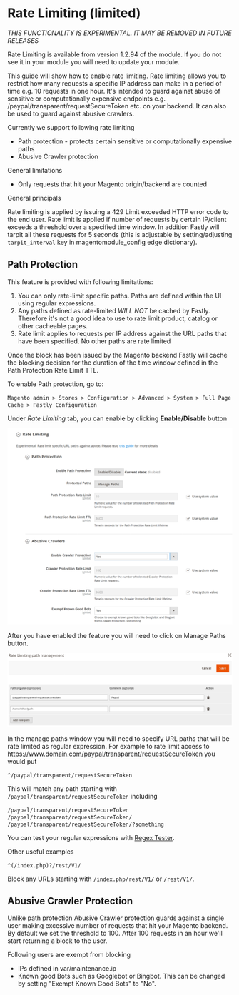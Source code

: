 # Rate Limiting (limited)

*THIS FUNCTIONALITY IS EXPERIMENTAL. IT MAY BE REMOVED IN FUTURE RELEASES*

Rate Limiting is available from version 1.2.94 of the module. If you do not see it in your
module you will need to update your module.

This guide will show how to enable rate limiting. Rate limiting allows you to restrict how many requests a specific IP address
can make in a period of time e.g. 10 requests in one hour. It's intended to guard against abuse of sensitive or computationally
expensive endpoints e.g. /paypal/transparent/requestSecureToken etc. on your backend. It can also be used to guard against abusive crawlers.

Currently we support following rate limiting

- Path protection - protects certain sensitive or computationally expensive paths
- Abusive Crawler protection 

General limitations

- Only requests that hit your Magento origin/backend are counted

General principals

Rate limiting is applied by issuing a 429 Limit exceeded HTTP error code to the end user. Rate limit is applied if number of
requests by certain IP/client exceeds a threshold over a specified time window. In addition Fastly will tarpit all these 
requests for 5 seconds (this is adjustable by setting/adjusting `tarpit_interval` key in magentomodule_config edge dictionary).

## Path Protection

This feature is provided with following limitations:

1. You can only rate-limit specific paths. Paths are defined within the UI using regular expressions. 
2. Any paths defined as rate-limited *WILL NOT* be cached by Fastly. Therefore it's not a good idea to use to rate limit product, catalog 
   or other cacheable pages.
3. Rate limit applies to requests per IP address against the URL paths that have been specified. No other paths are rate limited

Once the block has been issued by the Magento backend Fastly will cache the blocking decision for the duration of the time window defined
in the Path Protection Rate Limit TTL.

To enable Path protection, go to:
```
Magento admin > Stores > Configuration > Advanced > System > Full Page Cache > Fastly Configuration
```
Under *Rate Limiting* tab, you can enable by clicking **Enable/Disable** button

![Rate Limiting Main Screen](../images/guides/rate-limiting/rate-limiting1.png "Rate Limiting Main Screen")

After you have enabled the feature you will need to click on Manage Paths button.

![Rate Limiting Manage Paths](../images/guides/rate-limiting/rate-limiting2.png "Rate Limiting Manage Paths")

In the manage paths window you will need to specify URL paths that will be rate limited as regular expression. 
For example to rate limit access to https://www.domain.com/paypal/transparent/requestSecureToken you would put

```
^/paypal/transparent/requestSecureToken
```

This will match any path starting with `/paypal/transparent/requestSecureToken` including

```
/paypal/transparent/requestSecureToken
/paypal/transparent/requestSecureToken/
/paypal/transparent/requestSecureToken/?something
```

You can test your regular expressions with [Regex Tester](https://regex101.com/).

Other useful examples

```
^(/index.php)?/rest/V1/
```

Block any URLs starting with `/index.php/rest/V1/` or `/rest/V1/`.


## Abusive Crawler Protection

Unlike path protection Abusive Crawler protection guards against a single user making excessive number of requests that hit your
Magento backend. By default we set the threshold to 100. After 100 requests in an hour we'll start returning a block to the user.

Following users are exempt from blocking

- IPs defined in var/maintenance.ip
- Known good Bots such as Googlebot or Bingbot. This can be changed by setting "Exempt Known Good Bots" to "No".
